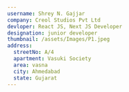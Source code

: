 ```yaml
---
username: Shrey N. Gajjar
company: Creol Studios Pvt Ltd
devloper: React JS, Next JS Developer
designation: junior developer
thumbnail: /assets/Images/P1.jpeg
address:
  streetNo: A/4
  apartment: Vasuki Society
  area: vasna
  city: Ahmedabad
  state: Gujarat
---
```

